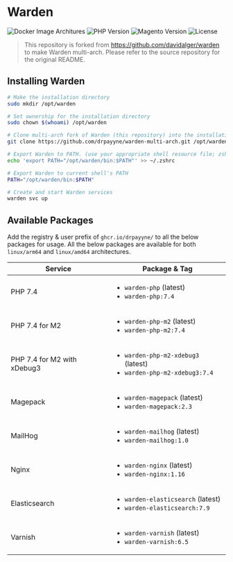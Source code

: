 # Warden

![Docker Image Architures](https://img.shields.io/badge/architecture-arm64%20%7C%20amd64-success)
![PHP Version](https://img.shields.io/badge/php-7.4-blue)
![Magento Version](https://img.shields.io/badge/magento-2.4-orange)
![License](https://img.shields.io/github/license/drpayyne/docker-php)

> This repository is forked from https://github.com/davidalger/warden to make Warden multi-arch. Please refer to the source repository for the original README.

## Installing Warden

```bash
# Make the installation directory
sudo mkdir /opt/warden

# Set ownership for the installation directory
sudo chown $(whoami) /opt/warden

# Clone multi-arch fork of Warden (this repository) into the installation directory
git clone https://github.com/drpayyne/warden-multi-arch.git /opt/warden

# Export Warden to PATH. (use your appropriate shell resource file; zshrc here.)
echo 'export PATH="/opt/warden/bin:$PATH"' >> ~/.zshrc

# Export Warden to current shell's PATH
PATH="/opt/warden/bin:$PATH"

# Create and start Warden services
warden svc up
```

## Available Packages

Add the registry & user prefix of `ghcr.io/drpayyne/` to all the below packages for usage. All the below packages are available for both `linux/arm64` and `linux/amd64` architectures.

| Service | Package & Tag |
|---|---|
| PHP 7.4 | <ul><li>`warden-php` (latest)</li><li>`warden-php:7.4`</li></ul> |
| PHP 7.4 for M2 | <ul><li>`warden-php-m2` (latest)</li><li>`warden-php-m2:7.4`</li></ul> |
| PHP 7.4 for M2 with xDebug3 | <ul><li>`warden-php-m2-xdebug3` (latest)</li><li>`warden-php-m2-xdebug3:7.4`</li></ul> |
| Magepack | <ul><li>`warden-magepack` (latest)</li><li>`warden-magepack:2.3`</li></ul> |
| MailHog | <ul><li>`warden-mailhog` (latest)</li><li>`warden-mailhog:1.0`</li></ul> |
| Nginx | <ul><li>`warden-nginx` (latest)</li><li>`warden-nginx:1.16`</li></ul> |
| Elasticsearch | <ul><li>`warden-elasticsearch` (latest)</li><li>`warden-elasticsearch:7.9`</li></ul> |
| Varnish | <ul><li>`warden-varnish` (latest)</li><li>`warden-varnish:6.5`</li></ul> |
